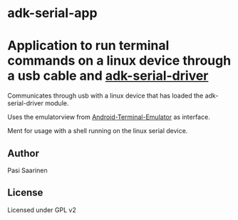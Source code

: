 # adk-serial-app
Application to run terminal commands on a linux device through a usb cable and [adk-serial-driver](https://github.com/Phasip/adk-serial-driver)
=======
Communicates through usb with a linux device that has loaded the adk-serial-driver module.

Uses the emulatorview from [Android-Terminal-Emulator](https://github.com/jackpal/Android-Terminal-Emulator) as interface.

Ment for usage with a shell running on the linux serial device.

Author 
---------------
Pasi Saarinen

License
---------------
Licensed under GPL v2 

